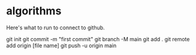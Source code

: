# algorithms

Here's what to run to connect to github.


git init
git commit -m "first commit"
git branch -M main
git add .
git remote add origin [file name]
git push -u origin main